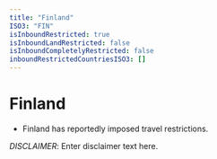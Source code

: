 ```yaml
---
title: "Finland"
ISO3: "FIN"
isInboundRestricted: true
isInboundLandRestricted: false
isInboundCompletelyRestricted: false
inboundRestrictedCountriesISO3: []
---
```


# Finland

* Finland has reportedly imposed travel restrictions.

*DISCLAIMER*: Enter disclaimer text here.
